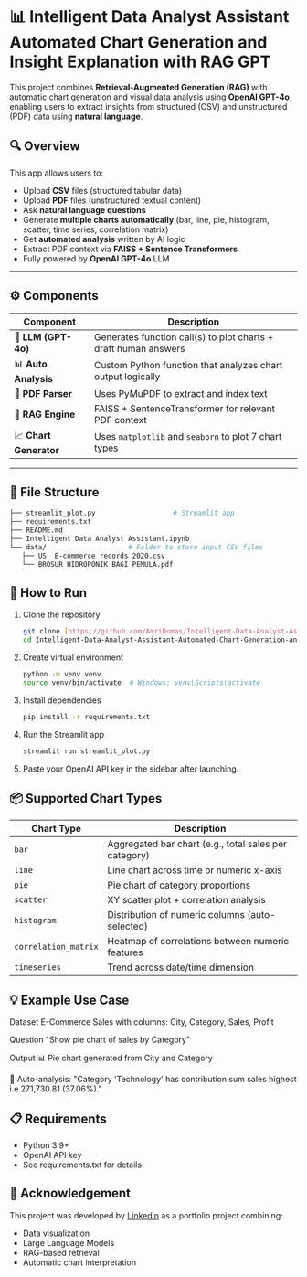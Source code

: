 # 📊 Intelligent Data Analyst Assistant Automated Chart Generation and Insight Explanation with RAG GPT

This project combines **Retrieval-Augmented Generation (RAG)** with automatic chart generation and visual data analysis using **OpenAI GPT-4o**, enabling users to extract insights from structured (CSV) and unstructured (PDF) data using **natural language**.

## 🔍 Overview

This app allows users to:

- Upload **CSV** files (structured tabular data)
- Upload **PDF** files (unstructured textual content)
- Ask **natural language questions**
- Generate **multiple charts automatically** (bar, line, pie, histogram, scatter, time series, correlation matrix)
- Get **automated analysis** written by AI logic
- Extract PDF context via **FAISS + Sentence Transformers**
- Fully powered by **OpenAI GPT-4o** LLM

---

## ⚙️ Components

| Component              | Description                                                        |
|------------------------|--------------------------------------------------------------------|
| 🧠 **LLM (GPT-4o)**    | Generates function call(s) to plot charts + draft human answers    |
| 📊 **Auto Analysis**   | Custom Python function that analyzes chart output logically        |
| 🧾 **PDF Parser**      | Uses PyMuPDF to extract and index text                             |
| 🧠 **RAG Engine**      | FAISS + SentenceTransformer for relevant PDF context               |
| 📈 **Chart Generator** | Uses `matplotlib` and `seaborn` to plot 7 chart types              |

---

## 📁 File Structure

```bash
├── streamlit_plot.py                   # Streamlit app
├── requirements.txt
├── README.md
├── Intelligent Data Analyst Assistant.ipynb
└── data/                    # Folder to store input CSV files
   ├── US  E-commerce records 2020.csv
   └── BROSUR HIDROPONIK BAGI PEMULA.pdf
```

## 🚀 How to Run
1. Clone the repository
   ```bash
   git clone [https://github.com/AmriDomas/Intelligent-Data-Analyst-Assistant-Automated-Chart-Generation-and-Insight-Explanation-with-RAG-GPT.git]
   cd Intelligent-Data-Analyst-Assistant-Automated-Chart-Generation-and-Insight-Explanation-with-RAG-GPT
   ```
2. Create virtual environment
   ```bash
   python -m venv venv
   source venv/bin/activate  # Windows: venv\Scripts\activate
   ```
3. Install dependencies
   ```bash
   pip install -r requirements.txt
   ```
4. Run the Streamlit app
   ```bash
   streamlit run streamlit_plot.py
   ```
5. Paste your OpenAI API key in the sidebar after launching.

## 📦 Supported Chart Types

| Chart Type           | Description                                           |
| -------------------- | ----------------------------------------------------- |
| `bar`                | Aggregated bar chart (e.g., total sales per category) |
| `line`               | Line chart across time or numeric x-axis              |
| `pie`                | Pie chart of category proportions                     |
| `scatter`            | XY scatter plot + correlation analysis                |
| `histogram`          | Distribution of numeric columns (auto-selected)       |
| `correlation_matrix` | Heatmap of correlations between numeric features      |
| `timeseries`         | Trend across date/time dimension                      |

## 💡 Example Use Case

Dataset
E-Commerce Sales with columns: City, Category, Sales, Profit

Question
"Show pie chart of sales by Category"

Output
📊 Pie chart generated from City and Category

🧠 Auto-analysis: "Category 'Technology' has contribution sum sales highest i.e 271,730.81 (37.06%)."

## 📋 Requirements

- Python 3.9+
- OpenAI API key
- See requirements.txt for details

## 🙌 Acknowledgement

This project was developed by [Linkedin](http://linkedin.com/in/muh-amri-sidiq) as a portfolio project combining:
- Data visualization
- Large Language Models
- RAG-based retrieval
- Automatic chart interpretation
